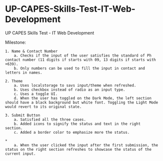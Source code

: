 # UP-CAPES-Skills-Test-IT-Web-Development

UP CAPES Skills Test - IT Web Development

Milestone: 

    1. Name & Contact Number
        a. Checks if the input of the user satisfies the standard of Ph contact number (11 digits if starts with 09, 13 digits if starts with +639).
        b. Only numbers can be used to fill the input in contact and letters in names.
        
    2. Theme
        a. Uses localstorage to savs input/theme when refreshed.
        b. Uses checkbox instead of radio as an input type.
        c. Uses a toggle UI.
        d. When the user has toggled on the Dark Mode, the left section should have a black background but white font. Toggling the Light Mode would revert to its original state.
        
    3. Submit Button
        a. Satisfied all the three cases.
        b. Added icons to signify the status and text in the right section.
        c. Added a border color to emphasize more the status.
        
    * 
        a. When the user clicked the input after the first submission, the status on the right section refreshes to showcase the status of the current input.
